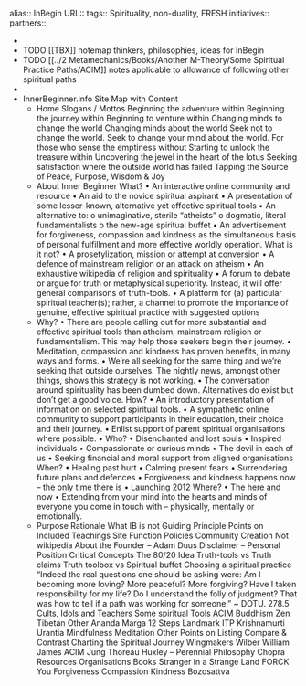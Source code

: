 alias:: InBegin
URL::
tags:: Spirituality, non-duality, FRESH
initiatives::
partners::

-
- TODO [[TBX]] notemap thinkers, philosophies, ideas for InBegin
- TODO [[../2 Metamechanics/Books/Another M-Theory/Some Spiritual Practice Paths/ACIM]] notes applicable to allowance of following other spiritual paths
-
- InnerBeginner.info Site Map with Content
	- Home
	  Slogans / Mottos
	  Beginning the adventure within
	  Beginning the journey within
	  Beginning to venture within
	  Changing minds to change the world
	  Changing minds about the world
	  Seek not to change the world. Seek to change your mind about the world.
	  For those who sense the emptiness without
	  Starting to unlock the treasure within
	  Uncovering the jewel in the heart of the lotus
	  Seeking satisfaction where the outside world has failed
	  Tapping the Source of Peace, Purpose, Wisdom & Joy
	- About Inner Beginner
	  What?
	  •	An interactive online community and resource
	  •	An aid to the novice spiritual aspirant
	  •	A presentation of some lesser-known, alternative yet effective spiritual tools
	  •	An alternative to: 
	  o	unimaginative, sterile “atheists”
	  o	dogmatic, literal fundamentalists
	  o	the new-age spiritual buffet
	  •	An advertisement for forgiveness, compassion and kindness as the simultaneous basis of personal fulfillment and more effective worldly operation.
	  What is it not?
	  •	A prosetylization, mission or attempt at conversion
	  •	A defence of mainstream religion or an attack on atheism
	  •	An exhaustive wikipedia of religion and spirituality
	  •	A forum to debate or argue for truth or metaphysical superiority. Instead, it will offer general comparisons of truth-tools.
	  •	A platform for (a) particular spiritual teacher(s); rather, a channel to promote the importance of genuine, effective spiritual practice with suggested options
	- Why?
	  •	There are people calling out for more substantial and effective spiritual tools than atheism, mainstream religion or fundamentalism. This may help those seekers begin their journey.
	  •	Meditation, compassion and kindness has proven benefits, in many ways and forms.
	  •	We’re all seeking for the same thing and we’re seeking that outside ourselves. The nightly news, amongst other things, shows this strategy is not working.
	  •	The conversation around spirituality has been dumbed down. Alternatives do exist but don’t get a good voice.
	  How?
	  •	An introductory presentation of information on selected spiritual tools.
	  •	A sympathetic online community to support participants in their education, their choice and their journey.
	  •	Enlist support of parent spiritual organisations where possible.
	  •	
	  Who?
	  •	Disenchanted and lost souls
	  •	Inspired individuals
	  •	Compassionate or curious minds
	  •	The devil in each of us
	  •	Seeking financial and moral support from aligned organisations
	  When?
	  •	Healing past hurt
	  •	Calming present fears
	  •	Surrendering future plans and defences
	  •	Forgiveness and kindness happens now – the only time there is
	  •	Launching 2012
	  Where?
	  •	The here and now
	  •	Extending from your mind into the hearts and minds of everyone you come in touch with – physically, mentally or emotionally.
	- Purpose
	  Rationale
	  What IB is not
	  Guiding Principle
	  Points on Included Teachings
	  Site Function Policies
	  Community Creation
	  Not wikipedia
	  About the Founder – Adam Duus
	  Disclaimer – Personal Position
	  Critical Concepts
	  The 80/20 Idea
	  Truth-tools vs Truth claims
	  Truth toolbox vs Spiritual buffet
	  Choosing a spiritual practice
	  “Indeed the real questions one should be asking were: Am I becoming more loving? More peaceful? More forgiving? Have I taken responsibility for my life? Do I understand the folly of judgment? That was how to tell if a path was working for someone.” ~ DOTU. 278.5
	  Cults, Idols and Teachers
	  Some spiritual Tools
	  ACIM
	  Buddhism
	  Zen
	  Tibetan
	  Other
	  Ananda Marga
	  12 Steps
	  Landmark
	  ITP
	  Krishnamurti
	  Urantia
	  Mindfulness Meditation
	  Other
	  Points on Listing
	  Compare & Contrast
	  Charting the Spiritual Journey
	  Wingmakers
	  Wilber
	  William James
	  ACIM
	  Jung
	  Thoreau
	  Huxley – Perennial Philosophy
	  Chopra
	  Resources
	  Organisations
	  Books
	  Stranger in a Strange Land
	  FORCK You
	  Forgiveness
	  Compassion
	  Kindness
	  Bozosattva